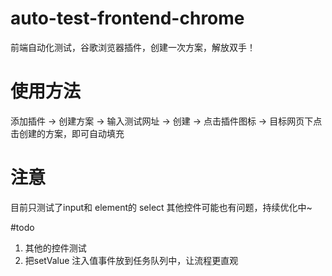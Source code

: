 # auto-test-frontend-chrome
前端自动化测试，谷歌浏览器插件，创建一次方案，解放双手！

# 使用方法
添加插件 ->  创建方案 -> 输入测试网址 -> 创建 -> 点击插件图标 -> 目标网页下点击创建的方案，即可自动填充

# 注意
目前只测试了input和 element的 select 其他控件可能也有问题，持续优化中~

#todo 
1. 其他的控件测试
2. 把setValue 注入值事件放到任务队列中，让流程更直观